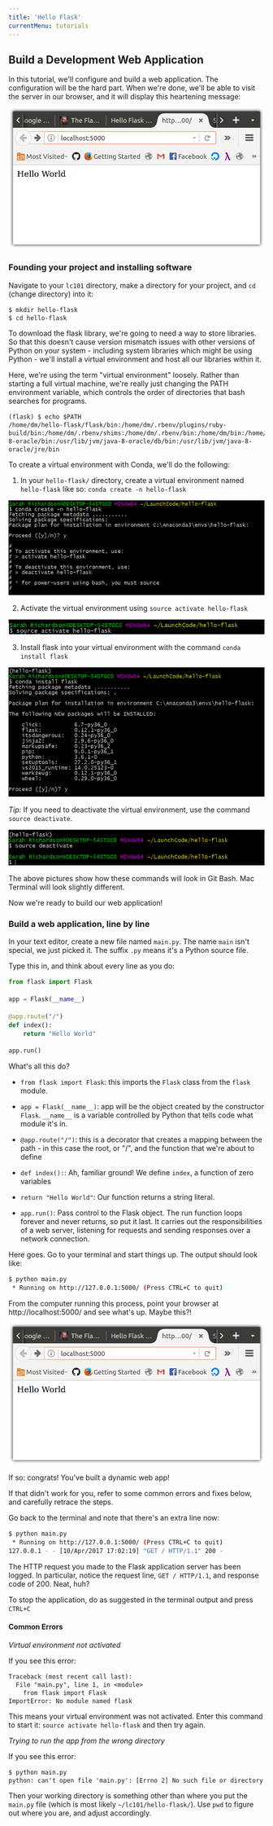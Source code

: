 ```yaml
---
title: 'Hello Flask'
currentMenu: tutorials
---
```


## Build a Development Web Application

In this tutorial, we'll configure and build a web application. The
configuration will be the hard part. When we're done, we'll be able to
visit the server in our browser, and it will display this heartening message:

![Hello World screenshot](hello-world-browser-screenshot.png)

### Founding your project and installing software

Navigate to your `lc101` directory, make a directory for your project, and `cd` (change directory) into it:

```
$ mkdir hello-flask
$ cd hello-flask
```

To download the flask library, we're going to need a way to store
libraries. So that this doesn't cause version mismatch issues with
other versions of Python on your system - including system libraries
which might be using Python - we'll install a virtual environment and
host all our libraries within it.

<aside class="aside-note" markdown="1">
Here, we're using the term "virtual environment" loosely. Rather than starting a full virtual machine, we're really just changing the PATH environment variable, which controls the order of directories that bash searches for programs.

```
(flask) $ echo $PATH
/home/dm/hello-flask/flask/bin:/home/dm/.rbenv/plugins/ruby-build/bin:/home/dm/.rbenv/shims:/home/dm/.rbenv/bin:/home/dm/bin:/home/dm/.local/bin:/usr/local/sbin:/usr/local/bin:/usr/sbin:/usr/bin:/sbin:/bin:/usr/games:/usr/local/games:/snap/bin:/usr/lib/jvm/java-8-oracle/bin:/usr/lib/jvm/java-8-oracle/db/bin:/usr/lib/jvm/java-8-oracle/jre/bin
```
</aside>

To create a virtual environment with Conda, we'll do the following:

1. In your `hello-flask/` directory, create a virtual environment named `hello-flask` like so:
`conda create -n hello-flask`

![Create virtual environment](images/create-venv.png)

2. Activate the virtual environment using `source activate hello-flask`

![Activate virtual environment](images/activate-venv.png)

3. Install flask into your virtual environment with the command `conda install flask`

![Install flask](images/install-flask.png)

*Tip:* If you need to deactivate the virtual environment, use the command ``source deactivate``.

![Deactivate virtual environment](images/deactivate-venv.png)

<aside class="aside-note" markdown="1">
The above pictures show how these commands will look in Git Bash. Mac Terminal will look slightly different.
</aside>

Now we're ready to build our web application!

### Build a web application, line by line

In your text editor, create a new file named `main.py`. The name
`main` isn't special, we just picked it. The suffix `.py` means it's a
Python source file.

Type this in, and think about every line as you do:

```python
from flask import Flask

app = Flask(__name__)

@app.route("/")
def index():
    return "Hello World"

app.run()

```

What's all this do?

- `from flask import Flask`: this imports the `Flask` class from the `flask` module.
- `app = Flask(__name__)`: app will be the object created by the constructor `Flask`. `__name__` is a variable controlled by Python that tells code what module it's in.

- `@app.route("/")`: this is a decorator that creates a mapping between the path - in this case the root, or  "/", and the function that we're about to define
- `def index():`: Ah, familiar ground! We define `index`, a function of zero variables
- `return "Hello World"`: Our function returns a string literal.
- `app.run()`: Pass control to the Flask object. The run function loops forever and never returns, so put it last. It carries out the responsibilities of a web server, listening for requests and sending responses over a network connection.

Here goes. Go to your terminal and start things up. The output should look like:

```bash
$ python main.py
 * Running on http://127.0.0.1:5000/ (Press CTRL+C to quit)
```

From the computer running this process, point your browser at http://localhost:5000/ and see what's up. Maybe this?!

![Hello World screenshot](hello-world-browser-screenshot.png)

If so: congrats! You've built a dynamic web app!

<aside class="aside-note" markdown="1">
If that didn't work for you, refer to some common errors and fixes below, and carefully retrace the steps.
</aside>

Go back to the terminal and note that there's an extra line now:

```bash
$ python main.py
 * Running on http://127.0.0.1:5000/ (Press CTRL+C to quit)
127.0.0.1 - - [10/Apr/2017 17:02:19] "GET / HTTP/1.1" 200 -
```

The HTTP request you made to the Flask application server has been logged. In particular, notice the request line, `GET / HTTP/1.1`, and response code of 200. Neat, huh?

To stop the application, do as suggested in the terminal output and press `CTRL+C`

#### Common Errors

*Virtual environment not activated*

If you see this error:

```nohighlight
Traceback (most recent call last):
  File "main.py", line 1, in <module>
    from flask import Flask
ImportError: No module named flask
```

This means your virtual environment was not activated. Enter this command to start it: `source activate hello-flask` and then try again.

*Trying to run the app from the wrong directory*

If you see this error:

```nohighlight
$ python main.py
python: can't open file 'main.py': [Errno 2] No such file or directory
```

Then your working directory is something other than where you put the `main.py` file (which is most likely `~/lc101/hello-flask/`). Use `pwd` to figure out where you are, and adjust accordingly.
